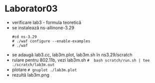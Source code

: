 # Laborator03

* verificare lab3 - formula teoretică
* se instalează ns-allinone-3.29
   ```
   #cd ns-3.29
   # ./waf configure --enable-examples
   # ./waf
   ```
* se adaugă lab3.cc, lab3m.plot, lab3m.sh  în ns3.29/scratch
* rulare pentru 802.11b, vezi lab3m.sh
   ```#  bash scratch/run.sh | tee ./scratch/lab3m.out    ```
* plotare
   ```# gnuplot ./lab3m.plot```
* rezultă lab3m.png

